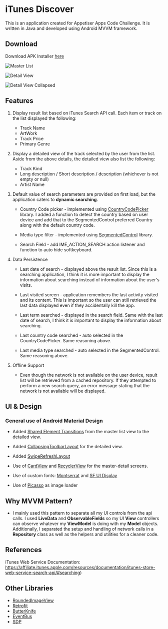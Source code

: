 # iTunes Discover

This is an application created for Appetiser Apps Code Challenge. It is written in Java and developed using Android MVVM framework.

## Download

Download APK Installer [here](https://www.dropbox.com/s/0svwineujv7d16h/itunes-discover_1.0.apk?dl=1)

![Master List](https://raw.githubusercontent.com/mayongnaise/itunes-discover/master/itunes-discover-master-list.jpg)

![Detail View](https://raw.githubusercontent.com/mayongnaise/itunes-discover/master/itunes-discover-detail-view.jpg)

![Detail View Collapsed](https://raw.githubusercontent.com/mayongnaise/itunes-discover/master/itunes-discover-detail-view-collapse.jpg)


## Features

1. Display result list based on iTunes Search API call. Each item or track on the list displayed the following:

   * Track Name
   * ArtWork
   * Track Price
   * Primary Genre
  
2. Display a detailed view of the track selected by the user from the list. Aside from the above details, the detailed view also list the following:

   * Track Kind
   * Long description / Short description / description (whichever is not empty or null)
   * Artist Name
  
3. Default value of search parameters are provided on first load, but the application caters to <b>dynamic searching</b>.

   - Country Code picker - implemented using [CountryCodePicker](https://github.com/hbb20/CountryCodePickerProject) library. I added a function to detect the country based on user device and add that to the SegmentedControl preferred Country along with the default country code.
  
   - Media type filter - implemented using [SegmentedControl](https://github.com/RobertApikyan/SegmentedControl) library.
  
   - Search Field - add IME_ACTION_SEARCH action listener and function to auto hide softkeyboard.
  
4. Data Persistence

   - Last date of search - displayed above the result list. Since this is a searching application, I think it is more important to display the information about searching instead of information about the user's visits.
  
   - Last visited screen - application remembers the last activity visited and its content. This is important so the user can still retrieved the last data displayed even if they accidentally kill the app.
  
   - Last term searched - displayed in the search field. Same with the last date of search, I think it is important to display the information about searching.
  
   - Last country code searched - auto selected in the CountryCodePicker. Same reasoning above.
  
   - Last media type searched - auto selected in the SegmentedControl. Same reasoning above.
  
5. Offline Support 

   - Even though the network is not available on the user device, result list will be retrieved from a cached repository. If they attempted to perform a new search query, an error message stating that the network is not available will be displayed.

## UI & Design
### General use of Android Material Design

   - Added [Shared Element Transitions](https://developer.android.com/training/transitions/start-activity) from the master list view to the detailed view.
  
   - Added [CollapsingToolbarLayout](https://developer.android.com/reference/android/support/design/widget/CollapsingToolbarLayout) for the detailed view.
  
   - Added [SwipeRefreshLayout](https://developer.android.com/reference/android/support/v4/widget/SwipeRefreshLayout)
  
   - Use of [CardView](https://developer.android.com/reference/android/support/v7/widget/CardView) and [RecyclerView](https://developer.android.com/reference/android/support/v7/widget/RecyclerView) for the master-detail screens.
  
   - Use of custom fonts: [Montserrat](https://www.fontsquirrel.com/fonts/montserrat) and [SF UI Display](https://www.cufonfonts.com/font/sf-ui-text-2)
  
   - Use of [Picasso](https://square.github.io/picasso/) as image loader
  
  
## Why MVVM Pattern?

   - I mainly used this pattern to separate all my UI controls from the api calls. I used <b>LiveData</b> and <b>ObservableFields</b> so my UI <b>View</b> controllers can observe whatever my <b>ViewModel</b> is doing with my <b>Model</b> objects. Additionally, I separated the setup and handling of network calls in a <b>Repository</b> class as well as the helpers and utilities for a cleaner code. 
   

## References

iTunes Web Service Documentation: https://affiliate.itunes.apple.com/resources/documentation/itunes-store-web-service-search-api/#searching)

## Other Libraries

   - [RoundedImageView](https://github.com/vinc3m1/RoundedImageView)
   - [Retrofit](https://square.github.io/retrofit/)
   - [ButterKnife](https://jakewharton.github.io/butterknife/)
   - [EventBus](https://github.com/greenrobot/EventBus)
   - [SDP](https://github.com/intuit/sdp)
